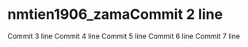 # nmtien1906_zamaCommit 2 line
Commit 3 line
Commit 4 line
Commit 5 line
Commit 6 line
Commit 7 line

